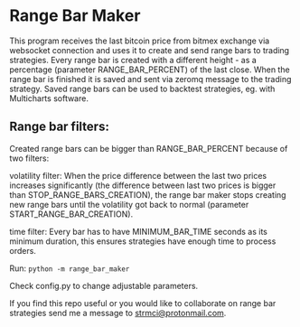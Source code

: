 # Range Bar Maker

This program receives the last bitcoin price from bitmex exchange via websocket connection and uses it to create and send range bars to trading strategies. Every range bar is created with a different height - as a percentage (parameter RANGE_BAR_PERCENT) of the last close. When the range bar is finished it is saved and sent via zeromq message to the trading strategy. Saved range bars can be used to backtest strategies, eg. with Multicharts software.

## Range bar filters:
Created range bars can be bigger than RANGE_BAR_PERCENT because of two filters:

volatility filter: 
When the price difference between the last two prices increases significantly (the difference between last two prices is bigger than STOP_RANGE_BARS_CREATION), the range bar maker stops creating new range bars until the volatility got back to normal (parameter START_RANGE_BAR_CREATION).

time filter: 
Every bar has to have MINIMUM_BAR_TIME seconds as its minimum duration, this ensures strategies have enough time to process orders.

Run:
`python -m range_bar_maker`

Check config.py to change adjustable parameters.

If you find this repo useful or you would like to collaborate on range bar strategies send me a message to strmci@protonmail.com.
